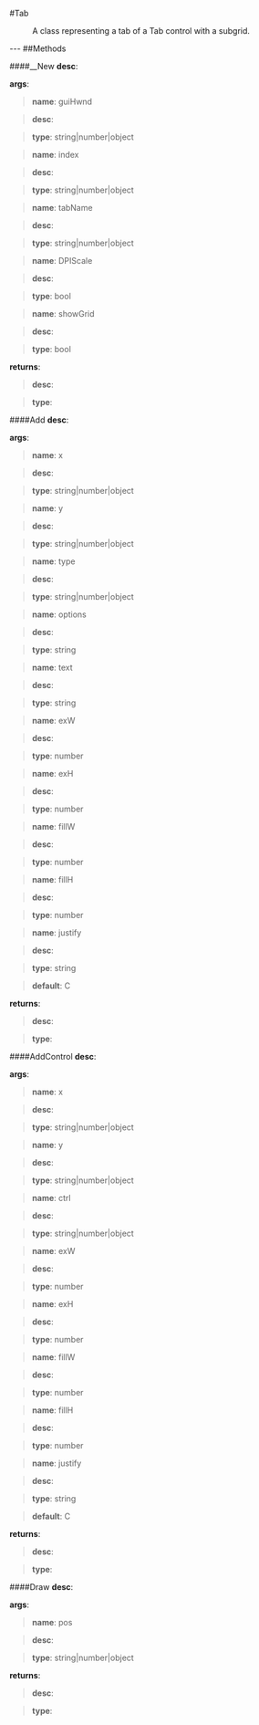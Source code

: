 #Tab
<figure markdown="1">
A class representing a tab of a Tab control with a subgrid.
</figure>
---
##Methods

####__New
**desc**: 

**args**:

> **name**: guiHwnd

> **desc**: 

> **type**: string|number|object

> **name**: index

> **desc**: 

> **type**: string|number|object

> **name**: tabName

> **desc**: 

> **type**: string|number|object

> **name**: DPIScale

> **desc**: 

> **type**: bool

> **name**: showGrid

> **desc**: 

> **type**: bool

**returns**:

> **desc**: 

> **type**: 

####Add
**desc**: 

**args**:

> **name**: x

> **desc**: 

> **type**: string|number|object

> **name**: y

> **desc**: 

> **type**: string|number|object

> **name**: type

> **desc**: 

> **type**: string|number|object

> **name**: options

> **desc**: 

> **type**: string

> **name**: text

> **desc**: 

> **type**: string

> **name**: exW

> **desc**: 

> **type**: number

> **name**: exH

> **desc**: 

> **type**: number

> **name**: fillW

> **desc**: 

> **type**: number

> **name**: fillH

> **desc**: 

> **type**: number

> **name**: justify

> **desc**: 

> **type**: string

> **default**: C

**returns**:

> **desc**: 

> **type**: 

####AddControl
**desc**: 

**args**:

> **name**: x

> **desc**: 

> **type**: string|number|object

> **name**: y

> **desc**: 

> **type**: string|number|object

> **name**: ctrl

> **desc**: 

> **type**: string|number|object

> **name**: exW

> **desc**: 

> **type**: number

> **name**: exH

> **desc**: 

> **type**: number

> **name**: fillW

> **desc**: 

> **type**: number

> **name**: fillH

> **desc**: 

> **type**: number

> **name**: justify

> **desc**: 

> **type**: string

> **default**: C

**returns**:

> **desc**: 

> **type**: 

####Draw
**desc**: 

**args**:

> **name**: pos

> **desc**: 

> **type**: string|number|object

**returns**:

> **desc**: 

> **type**: 

